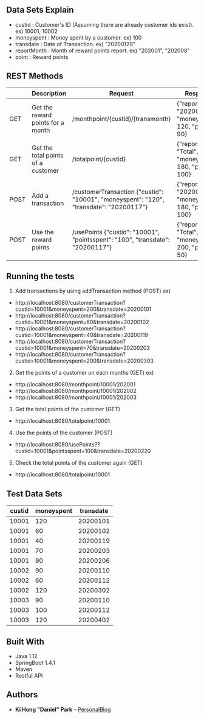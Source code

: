 ## Data Sets Explain
* custid : Customer's ID (Assuming there are already customer ids exist). ex) 10001, 10002
* moneyspent : Money spent by a customer. ex) 100
* transdate : Date of Transaction. ex) "20200129"
* reportMonth : Month of reward points report. ex) "202001", "202008"
* point : Reward points

## REST Methods
|  | Description   | Request  | Response |
| --- | --- | --- | --- |
| GET | Get the reward points for a month | /monthpoint/{custid}/{transmonth} | {"reportMonth": "202001", "moneySpent": 120, "point": 90} |
| GET | Get the total points of a customer | /totalpoint/{custid} | {"reportMonth": "Total", "moneySpent": 180, "point": 100} |
| POST | Add a transaction | /customerTransaction {"custid": "10001", "moneyspent": "120", "transdate": "20200117"} | {"reportMonth": "202001", "moneySpent": 180,    "point": 100} |
| POST | Use the reward points  | /usePoints {"custid": "10001", "pointsspent": "100", "transdate": "20200117"} | {"reportMonth": "Total", "moneySpent": 200, "point": 50}  |

## Running the tests
1. Add transactions by using addTransaction method (POST)
ex)
* http://localhost:8080/customerTransaction?custid=10001&moneyspent=200&transdate=20200101
* http://localhost:8080/customerTransaction?custid=10001&moneyspent=60&transdate=20200102
* http://localhost:8080/customerTransaction?custid=10001&moneyspent=40&transdate=20200119
* http://localhost:8080/customerTransaction?custid=10001&moneyspent=70&transdate=20200203
* http://localhost:8080/customerTransaction?custid=10001&moneyspent=200&transdate=20200303

2. Get the points of a customer on each months (GET)
ex)
* http://localhost:8080/monthpoint/10001/202001
* http://localhost:8080/monthpoint/10001/202002
* http://localhost:8080/monthpoint/10001/202003

3. Get the total points of the customer (GET)
* http://localhost:8080/totalpoint/10001

4. Use the points of the customer (POST)
* http://localhost:8080/usePoints??custid=10001&pointsspent=100&transdate=20200220

5. Check the total points of the customer again (GET)
* http://localhost:8080/totalpoint/10001

## Test Data Sets
| custid | moneyspent | transdate |
| --- | --- | --- | 
| 10001 | 120 | 20200101 |
| 10001 | 60 | 20200102 |
| 10001 | 40 | 20200119 |
| 10001 | 70 | 20200203 |
| 10001 | 90 | 20200206 |
| 10002 | 90 | 20200110 |
| 10002 | 60 | 20200112 |
| 10002 | 120 | 20200302 |
| 10003 | 90 | 20200110 |
| 10003 | 100 | 20200112 |
| 10003 | 120 | 20200402 |

## Built With
* Java 1.12 
* SpringBoot 1.4.1
* Maven
* Restful API

## Authors
* **Ki Hong "Daniel" Park** - [PersonalBlog](https://www.notion.so/kihong017/Leaving-Traces-5ece193b296e4ea494327207224c6ce2)
